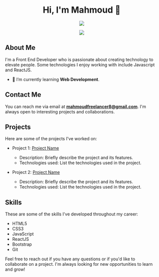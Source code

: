 <h1 align="center">Hi, I'm Mahmoud 👋</h1>
<p align="center">
  <a href="https://www.linkedin.com/in/mahmoudmira18/"><img src="https://img.shields.io/badge/linkedin-%230177B5?style=flat&logo=linkedin&logoColor=white"/></a>
</p>
<p align="center">
  <img src="https://readme-typing-svg.herokuapp.com/?lines=Front%20End%20Developer;Always%20Learning%20New%20Things&font=Fira%20Code&center=true&width=440&height=45&color=fff&vCenter=true&size=22">
</p>

## About Me

I'm a Front End Developer who is passionate about creating technology to elevate people. Some technologies I enjoy working with include Javascript and ReactJS.

- 🌱 I’m currently learning **Web Development**.

## Contact Me

You can reach me via email at **mahmoudfreelancer8@gmail.com**. I'm always open to interesting projects and collaborations.

## Projects

Here are some of the projects I've worked on:

- Project 1: [Project Name](https://example.com)
  - Description: Briefly describe the project and its features.
  - Technologies used: List the technologies used in the project.
  
- Project 2: [Project Name](https://example.com)
  - Description: Briefly describe the project and its features.
  - Technologies used: List the technologies used in the project.

## Skills

These are some of the skills I've developed throughout my career:

- HTML5
- CSS3
- JavaScript
- ReactJS
- Bootstrap
- Git

Feel free to reach out if you have any questions or if you'd like to collaborate on a project. I'm always looking for new opportunities to learn and grow!

